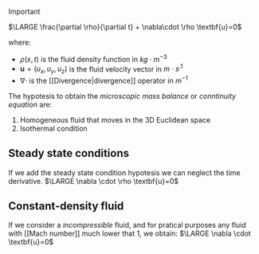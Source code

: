>[!important]
> $\LARGE \frac{\partial \rho}{\partial t} + \nabla\cdot \rho \textbf{u}=0$

where:
- $\rho(x,t)$ is the fluid density function  in $kg \cdot m^{-3}$
- $\textbf{u}=(u_{x},u_{y},u_{z})$ is the fluid velocity vector in $m \cdot s^{.1}$ 
- $\nabla \cdot$ is the [[Divergence|divergence]] operator in $m^{-1}$

The hypotesis to obtain the *microscopic mass balance* or *conntinuity equation* are:
1. Homogeneous fluid that moves in the 3D Euclidean space
2. Isothermal condition

## Steady state conditions
If we add the steady state condition hypotesis we can neglect the time derivative.
$\LARGE \nabla \cdot \rho \textbf{u}=0$
## Constant-density fluid
If we consider a *incompressible* fluid, and for pratical purposes any fluid with [[Mach number]] much lower that 1, we obtain: 
$\LARGE \nabla \cdot \textbf{u}=0$
